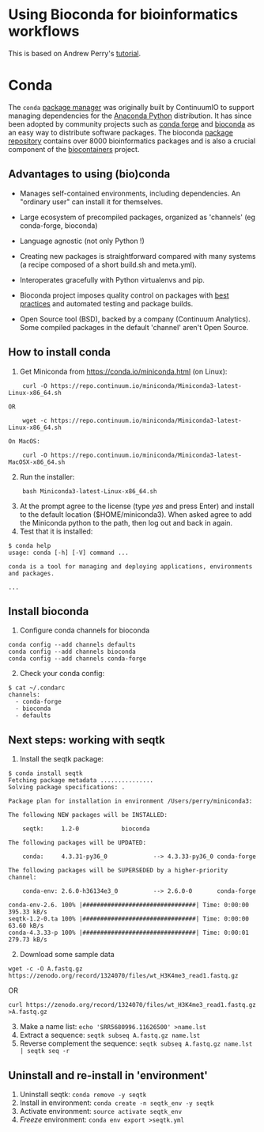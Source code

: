 Using Bioconda for bioinformatics workflows
===

This is based on Andrew Perry's [tutorial](https://github.com/MonashBioinformaticsPlatform/bioconda-tutorial).

# Conda

The `conda` [package manager](https://en.wikipedia.org/wiki/Package_manager) was originally built by ContinuumIO to support managing dependencies for the [Anaconda Python](https://www.anaconda.com/download/#linux) distribution. It has since been adopted by community projects such as [conda forge](https://conda-forge.org/) and [bioconda](https://bioconda.github.io/) as an easy way to distribute software packages. The bioconda [package repository](https://bioconda.github.io/recipes.html) contains over 8000 bioinformatics packages and is also a crucial component of the [biocontainers](https://biocontainers.pro/) project.

## Advantages to using (bio)conda

* Manages self-contained environments, including dependencies. An "ordinary user" can install it for themselves.

* Large ecosystem of precompiled packages, organized as 'channels' (eg conda-forge, bioconda)

* Language agnostic (not only Python !)

* Creating new packages is straightforward compared with many systems (a recipe composed of a short build.sh and meta.yml).

* Interoperates gracefully with Python virtualenvs and pip.

* Bioconda project imposes quality control on packages with [best practices](http://bioconda.github.io/guidelines.html) and automated testing and package builds.

* Open Source tool (BSD), backed by a company (Continuum Analytics). Some compiled packages in the default 'channel' aren't Open Source.

## How to install conda

1. Get Miniconda from https://conda.io/miniconda.html (on Linux):

```
    curl -O https://repo.continuum.io/miniconda/Miniconda3-latest-Linux-x86_64.sh
```
    OR
```
    wget -c https://repo.continuum.io/miniconda/Miniconda3-latest-Linux-x86_64.sh
```
    On MacOS:
```
    curl -O https://repo.continuum.io/miniconda/Miniconda3-latest-MacOSX-x86_64.sh
 ```
 
2. Run the installer:
```
    bash Miniconda3-latest-Linux-x86_64.sh
```
3. At the prompt agree to the license (type *yes* and press Enter) and install to the default location ($HOME/miniconda3). When asked agree to add the Miniconda python to the path, then log out and back in again.
4. Test that it is installed:
```
$ conda help
usage: conda [-h] [-V] command ...

conda is a tool for managing and deploying applications, environments and packages.

...
```

## Install bioconda
1. Configure conda channels for bioconda
```
conda config --add channels defaults
conda config --add channels bioconda
conda config --add channels conda-forge
```
2. Check your conda config:
```
$ cat ~/.condarc 
channels:
  - conda-forge
  - bioconda
  - defaults
```
    
## Next steps: working with seqtk

1. Install the seqtk package:
```
$ conda install seqtk
Fetching package metadata ...............
Solving package specifications: .

Package plan for installation in environment /Users/perry/miniconda3:

The following NEW packages will be INSTALLED:

    seqtk:     1.2-0            bioconda

The following packages will be UPDATED:

    conda:     4.3.31-py36_0             --> 4.3.33-py36_0 conda-forge

The following packages will be SUPERSEDED by a higher-priority channel:

    conda-env: 2.6.0-h36134e3_0          --> 2.6.0-0       conda-forge

conda-env-2.6. 100% |################################| Time: 0:00:00 395.33 kB/s
seqtk-1.2-0.ta 100% |################################| Time: 0:00:00  63.60 kB/s
conda-4.3.33-p 100% |################################| Time: 0:00:01 279.73 kB/s
```

2. Download some sample data
```
wget -c -O A.fastq.gz https://zenodo.org/record/1324070/files/wt_H3K4me3_read1.fastq.gz
```
 OR
```
curl https://zenodo.org/record/1324070/files/wt_H3K4me3_read1.fastq.gz >A.fastq.gz
```

3. Make a name list: `echo 'SRR5680996.11626500' >name.lst`
4. Extract a sequence: `seqtk subseq A.fastq.gz name.lst`
5. Reverse complement the sequence: `seqtk subseq A.fastq.gz name.lst | seqtk seq -r`

## Uninstall and re-install in 'environment'

1. Uninstall seqtk: `conda remove -y seqtk`
2. Install in environment: `conda create -n seqtk_env -y seqtk`
3. Activate environment: `source activate seqtk_env`
4. *Freeze* environment: `conda env export >seqtk.yml`
